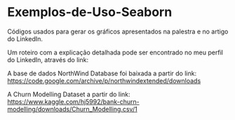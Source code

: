 # Exemplos-de-Uso-Seaborn
Códigos usados para gerar os gráficos apresentados na palestra e no artigo do LinkedIn.

Um roteiro com a explicação detalhada pode ser encontrado no meu perfil do LinkedIn, através do link: 


A base de dados NorthWind Database foi baixada a partir do link: https://code.google.com/archive/p/northwindextended/downloads

A Churn Modelling Dataset a partir do link: https://www.kaggle.com/hj5992/bank-churn-modelling/downloads/Churn_Modelling.csv/1
